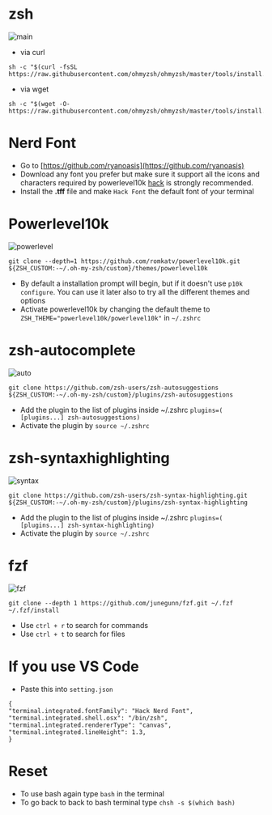 # zsh

![main](https://user-images.githubusercontent.com/54521023/104815966-003ac400-583e-11eb-9dfc-4647ba9556b6.gif)

* via curl 
```
sh -c "$(curl -fsSL https://raw.githubusercontent.com/ohmyzsh/ohmyzsh/master/tools/install.sh)"
```
* via wget
```
sh -c "$(wget -O- https://raw.githubusercontent.com/ohmyzsh/ohmyzsh/master/tools/install.sh)"
```

# Nerd Font

* Go to [https://github.com/ryanoasis](https://github.com/ryanoasis)
* Download any font you prefer but make sure it support all the icons and characters required by powerlevel10k [hack](https://github.com/ryanoasis/nerd-fonts/blob/master/patched-fonts/Hack/Regular/complete/Hack%20Regular%20Nerd%20Font%20Complete.ttf) is strongly recommended.
* Install the **.tff** file and make ``Hack Font`` the default font of your terminal

# Powerlevel10k

![powerlevel](https://user-images.githubusercontent.com/54521023/104815969-0335b480-583e-11eb-9fba-d46c3ae21f33.gif)

```
git clone --depth=1 https://github.com/romkatv/powerlevel10k.git ${ZSH_CUSTOM:-~/.oh-my-zsh/custom}/themes/powerlevel10k
```
* By default a installation prompt will begin, but if it doesn't use ``p10k configure``. You can use it later also to try all the different themes and options
* Activate powerlevel10k by changing the default theme to ``ZSH_THEME="powerlevel10k/powerlevel10k"`` in ``~/.zshrc``

# zsh-autocomplete

![auto](https://user-images.githubusercontent.com/54521023/104815959-f2853e80-583d-11eb-8846-2d65b4cff9b4.gif)

```
git clone https://github.com/zsh-users/zsh-autosuggestions ${ZSH_CUSTOM:-~/.oh-my-zsh/custom}/plugins/zsh-autosuggestions
```
* Add the plugin to the list of plugins inside ~/.zshrc ``plugins=( [plugins...] zsh-autosuggestions)``
* Activate the plugin by ``source ~/.zshrc``

# zsh-syntaxhighlighting

![syntax](https://user-images.githubusercontent.com/54521023/104815970-04ff7800-583e-11eb-9357-eccd3c972617.gif)


```
git clone https://github.com/zsh-users/zsh-syntax-highlighting.git ${ZSH_CUSTOM:-~/.oh-my-zsh/custom}/plugins/zsh-syntax-highlighting
```
* Add the plugin to the list of plugins inside ~/.zshrc ``plugins=( [plugins...] zsh-syntax-highlighting)``
* Activate the plugin by ``source ~/.zshrc``

# fzf

![fzf](https://user-images.githubusercontent.com/54521023/104815961-fa44e300-583d-11eb-83a5-3d8a9866fba0.gif)

```
git clone --depth 1 https://github.com/junegunn/fzf.git ~/.fzf
~/.fzf/install
```

* Use ``ctrl + r`` to search for commands
* Use ``ctrl + t`` to search for files

# If you use VS Code

* Paste this into ``setting.json`` 
```
{
"terminal.integrated.fontFamily": "Hack Nerd Font",
"terminal.integrated.shell.osx": "/bin/zsh",
"terminal.integrated.rendererType": "canvas",
"terminal.integrated.lineHeight": 1.3,
}
```
 
# Reset

* To use bash again type ``bash`` in the terminal
* To go back to back to bash terminal type `` chsh -s $(which bash) ``
